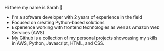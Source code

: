 Hi there my name is Sarah 👋 

- I'm a software developer with 2 years of experience in the field 
- Focused on creating Python-based solutions
- Experience working with frontend technologies as well as Amazon Web Services (AWS)
- My Github is a collection of my personal projects showcasing my skills in AWS, Python, Javascript, HTML, and CSS.

<!--
**sshokoor/sshokoor** is a ✨ _special_ ✨ repository because its `README.md` (this file) appears on your GitHub profile.

Here are some ideas to get you started:

- 🔭 I’m currently working on ...
- 🌱 I’m currently learning ...
- 👯 I’m looking to collaborate on ...
- 🤔 I’m looking for help with ...
- 💬 Ask me about ...
- 📫 How to reach me: ...
- 😄 Pronouns: ...
- ⚡ Fun fact: ...
-->
